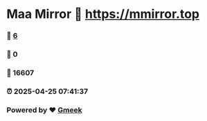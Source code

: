 # Maa Mirror :link: https://mmirror.top 
### :page_facing_up: [6](https://mmirror.top/tag.html) 
### :speech_balloon: 0 
### :hibiscus: 16607 
### :alarm_clock: 2025-04-25 07:41:37 
### Powered by :heart: [Gmeek](https://github.com/Meekdai/Gmeek)
